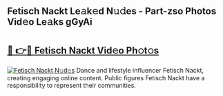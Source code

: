 ## Fetisch Nackt Le𝚊k𝚎d N𝚞𝚍es - Part-zso Photos Vid𝚎o Le𝚊ks gGyAi

# <h2><a href="http://fb9q43c.evod.top/?m=Fetisch+Nackt">🔗 👉🔴 Fetisch Nackt Vid𝚎o Ph𝚘t𝚘s</a></h2>

[![Fetisch Nackt N𝚞d𝚎s](https://i.imgur.com/8V9OHl7.gif)](http://fb9q43c.evod.top/?m=Fetisch+Nackt)
Dance and lifestyle influencer Fetisch Nackt, creating engaging online content. Public figures Fetisch Nackt have a responsibility to represent their communities. 
